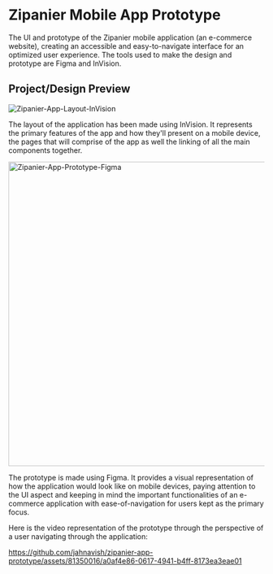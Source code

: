 # Zipanier Mobile App Prototype
The UI and prototype of the Zipanier mobile application (an e-commerce website), creating an accessible and easy-to-navigate interface for an optimized user experience. The tools used to make the design and prototype are Figma and InVision.

## Project/Design Preview

![Zipanier-App-Layout-InVision](https://github.com/jahnavish/zipanier-app-prototype/assets/81350016/210c3339-88c2-4354-b005-93964063bde2)

The layout of the application has been made using InVision. It represents the primary features of the app and how they'll present on a mobile device, the pages that will comprise of the app as well the linking of all the main components together.

<img width="599" alt="Zipanier-App-Prototype-Figma" src="https://github.com/jahnavish/zipanier-app-prototype/assets/81350016/ebbb226b-ec32-48be-9ed0-4c4c6257b068">

The prototype is made using Figma. It provides a visual representation of how the application would look like on mobile devices, paying attention to the UI aspect and keeping in mind the important functionalities of an e-commerce application with ease-of-navigation for users kept as the primary focus.

Here is the video representation of the prototype through the perspective of a user navigating through the application:

https://github.com/jahnavish/zipanier-app-prototype/assets/81350016/a0af4e86-0617-4941-b4ff-8173ea3eae01

